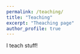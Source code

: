```yaml
---
permalink: /teaching/
title: "Teaching"
excerpt: "Theaching page"
author_profile: true
---
```


I teach stuff!
